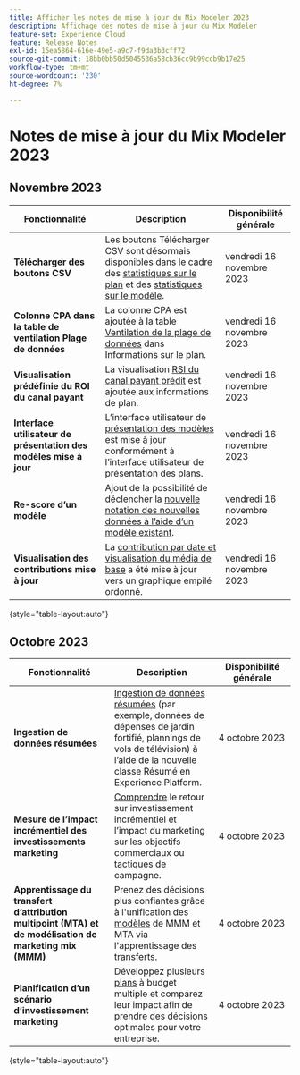 ```yaml
---
title: Afficher les notes de mise à jour du Mix Modeler 2023
description: Affichage des notes de mise à jour du Mix Modeler
feature-set: Experience Cloud
feature: Release Notes
exl-id: 15ea5864-616e-49e5-a9c7-f9da3b3cff72
source-git-commit: 18bb0bb50d5045536a58cb36cc9b99ccb9b17e25
workflow-type: tm+mt
source-wordcount: '230'
ht-degree: 7%

---
```


# Notes de mise à jour du Mix Modeler 2023

## Novembre 2023


| Fonctionnalité | Description | Disponibilité générale |
|---|---|---|
| **Télécharger des boutons CSV** | Les boutons Télécharger CSV sont désormais disponibles dans le cadre des [statistiques sur le plan](../plans/edit.md) et des [ statistiques sur le modèle](../models/insights.md#model-insights). | vendredi 16 novembre 2023 |
| **Colonne CPA dans la table de ventilation Plage de données** | La colonne CPA est ajoutée à la table [Ventilation de la plage de données](../plans/edit.md) dans Informations sur le plan. | vendredi 16 novembre 2023 |
| **Visualisation prédéfinie du ROI du canal payant** | La visualisation [RSI du canal payant prédit](../plans/edit.md) est ajoutée aux informations de plan. | vendredi 16 novembre 2023 |
| **Interface utilisateur de présentation des modèles mise à jour** | L’interface utilisateur de [présentation des modèles](../models/overview.md) est mise à jour conformément à l’interface utilisateur de présentation des plans. | vendredi 16 novembre 2023 |
| **Re-score d’un modèle** | Ajout de la possibilité de déclencher la [nouvelle notation des nouvelles données à l’aide d’un modèle existant](../models/overview.md#re-score). | vendredi 16 novembre 2023 |
| **Visualisation des contributions mise à jour** | La [contribution par date et visualisation du média de base](../models/insights.md#model-insights) a été mise à jour vers un graphique empilé ordonné. | vendredi 16 novembre 2023 |

{style="table-layout:auto"}


## Octobre 2023

| Fonctionnalité | Description | Disponibilité générale |
|---|---|---|
| **Ingestion de données résumées** | [Ingestion de données résumées](../ingest-data/overview.md) (par exemple, données de dépenses de jardin fortifié, plannings de vols de télévision) à l’aide de la nouvelle classe Résumé en Experience Platform. | 4 octobre 2023 |
| **Mesure de l’impact incrémentiel des investissements marketing** | [Comprendre](../dashboard/overview.md) le retour sur investissement incrémentiel et l’impact du marketing sur les objectifs commerciaux ou tactiques de campagne. | 4 octobre 2023 |
| **Apprentissage du transfert d’attribution multipoint (MTA) et de modélisation de marketing mix (MMM)** | Prenez des décisions plus confiantes grâce à l&#39;unification des [modèles](../models/overview.md) de MMM et MTA via l&#39;apprentissage des transferts. | 4 octobre 2023 |
| **Planification d’un scénario d’investissement marketing** | Développez plusieurs [plans](../plans/overview.md) à budget multiple et comparez leur impact afin de prendre des décisions optimales pour votre entreprise. | 4 octobre 2023 |

{style="table-layout:auto"}
